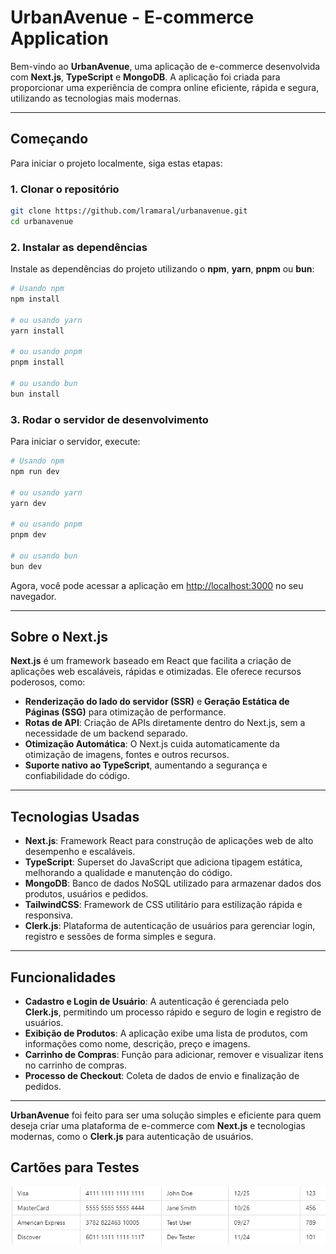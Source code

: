 # UrbanAvenue - E-commerce Application

Bem-vindo ao **UrbanAvenue**, uma aplicação de e-commerce desenvolvida com **Next.js**, **TypeScript** e **MongoDB**. A aplicação foi criada para proporcionar uma experiência de compra online eficiente, rápida e segura, utilizando as tecnologias mais modernas.

---

## Começando

Para iniciar o projeto localmente, siga estas etapas:

### 1. Clonar o repositório

```bash
git clone https://github.com/lramaral/urbanavenue.git
cd urbanavenue
```

### 2. Instalar as dependências

Instale as dependências do projeto utilizando o **npm**, **yarn**, **pnpm** ou **bun**:

```bash
# Usando npm
npm install

# ou usando yarn
yarn install

# ou usando pnpm
pnpm install

# ou usando bun
bun install
```

### 3. Rodar o servidor de desenvolvimento

Para iniciar o servidor, execute:

```bash
# Usando npm
npm run dev

# ou usando yarn
yarn dev

# ou usando pnpm
pnpm dev

# ou usando bun
bun dev
```

Agora, você pode acessar a aplicação em [http://localhost:3000](http://localhost:3000) no seu navegador.

---

## Sobre o Next.js

**Next.js** é um framework baseado em React que facilita a criação de aplicações web escaláveis, rápidas e otimizadas. Ele oferece recursos poderosos, como:

- **Renderização do lado do servidor (SSR)** e **Geração Estática de Páginas (SSG)** para otimização de performance.
- **Rotas de API**: Criação de APIs diretamente dentro do Next.js, sem a necessidade de um backend separado.
- **Otimização Automática**: O Next.js cuida automaticamente da otimização de imagens, fontes e outros recursos.
- **Suporte nativo ao TypeScript**, aumentando a segurança e confiabilidade do código.

---

## Tecnologias Usadas

- **Next.js**: Framework React para construção de aplicações web de alto desempenho e escaláveis.
- **TypeScript**: Superset do JavaScript que adiciona tipagem estática, melhorando a qualidade e manutenção do código.
- **MongoDB**: Banco de dados NoSQL utilizado para armazenar dados dos produtos, usuários e pedidos.
- **TailwindCSS**: Framework de CSS utilitário para estilização rápida e responsiva.
- **Clerk.js**: Plataforma de autenticação de usuários para gerenciar login, registro e sessões de forma simples e segura.

---

## Funcionalidades

- **Cadastro e Login de Usuário**: A autenticação é gerenciada pelo **Clerk.js**, permitindo um processo rápido e seguro de login e registro de usuários.
- **Exibição de Produtos**: A aplicação exibe uma lista de produtos, com informações como nome, descrição, preço e imagens.
- **Carrinho de Compras**: Função para adicionar, remover e visualizar itens no carrinho de compras.
- **Processo de Checkout**: Coleta de dados de envio e finalização de pedidos.

---

**UrbanAvenue** foi feito para ser uma solução simples e eficiente para quem deseja criar uma plataforma de e-commerce com **Next.js** e tecnologias modernas, como o **Clerk.js** para autenticação de usuários.

## Cartões para Testes

![alt text](image.png)